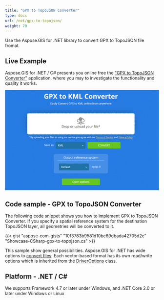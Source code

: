 ```yaml
---
title: "GPX to TopoJSON Converter"
type: docs
url: /net/gpx-to-topojson/
weight: 70
---
```


Use the Aspose.GIS for .NET library to convert GPX to TopoJSON file fromat.

## **Live Example**

Aspose.GIS for .NET / C# presents you online free the ["GPX to TopoJSON Converter"](https://products.aspose.app/gis/conversion/gpx-to-topojson) application, where you may to investigate the functionality and quality it works.

![GPX to TopoJSON Converter App](conversion.png)

## **Code sample - GPX to TopoJSON Converter**

The following code snippet shows you how to implement GPX to TopoJSON Converter. If you specify a spatial reference system for the destination TopoJSON layer, all geometries will be converted to it. 

{{< gist "aspose-com-gists" "10f3783b9581d10bc69dbada42705d2c" "Showcase-CSharp-gpx-to-topojson.cs" >}}

This sample show general possibilities. Aspose.GIS for .NET has wide options to [convert files](https://docs.aspose.com/gis/net/vector-layers/). Each vector-based format has its own read/write options which is inherited from the [DriverOptions](https://apireference.aspose.com/gis/net/aspose.gis/driveroptions) class.

## **Platform - .NET / C#**

We supports Framework 4.7 or later under Windows, and .NET Core 2.0 or later under Windows or Linux
